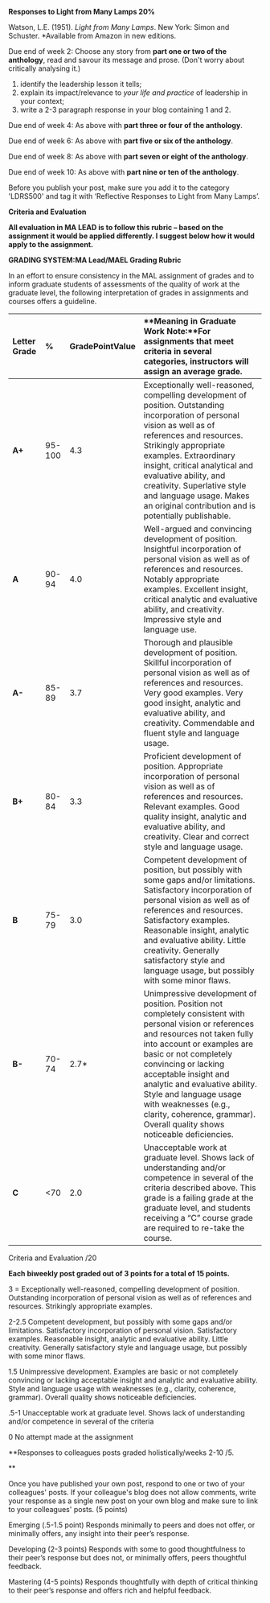 **Responses to Light from Many Lamps 20%**

Watson, L.E. \(1951\). _Light from Many Lamps_. New York: Simon and Schuster. \*Available from Amazon in new editions.

Due end of week 2: Choose any story from **part one or two of the anthology**, read and savour its message and prose. \(Don't worry about critically analysing it.\)

1. identify the leadership lesson it tells;
2. explain its impact/relevance to _your life and practice_ of leadership in your context;
3. write a 2-3 paragraph response in your blog containing 1 and 2.

Due end of week 4: As above with **part three or four of the anthology**.

Due end of week 6: As above with  **part five or six of the anthology**.

Due end of week 8: As above with **part seven or eight of the anthology**.

Due end of week 10: As above with **part nine or ten of the anthology**.

Before you publish your post, make sure you add it to the category 'LDRS500' and tag it with ‘Reflective Responses to Light from Many Lamps’.

**Criteria and Evaluation**

**All evaluation in MA LEAD is to follow this rubric – based on the assignment it would be applied differently. I suggest below how it would apply to the assignment.**

**GRADING SYSTEM:MA Lead/MAEL Grading Rubric**

In an effort to ensure consistency in the MAL assignment of grades and to inform graduate students of assessments of the quality of work at the graduate level, the following interpretation of grades in assignments and courses offers a guideline.

| **Letter Grade** | **%** | **GradePointValue** | **Meaning in Graduate Work Note:**For assignments that meet criteria in several categories, instructors will assign an average grade. |
| :--- | :--- | :--- | :--- |
| **A+** | 95-100 | 4.3 | Exceptionally well-reasoned, compelling development of position. Outstanding incorporation of personal vision as well as of references and resources. Strikingly appropriate examples. Extraordinary insight, critical analytical and evaluative ability, and creativity. Superlative style and language usage. Makes an original contribution and is potentially publishable. |
| **A** | 90-94 | 4.0 | Well-argued and convincing development of position. Insightful incorporation of personal vision as well as of references and resources. Notably appropriate examples. Excellent insight, critical analytic and evaluative ability, and creativity. Impressive style and language use. |
| **A-** | 85-89 | 3.7 | Thorough and plausible development of position. Skillful incorporation of personal vision as well as of references and resources. Very good examples. Very good insight, analytic and evaluative ability, and creativity. Commendable and fluent style and language usage. |
| **B+** | 80-84 | 3.3 | Proficient development of position. Appropriate incorporation of personal vision as well as of references and resources. Relevant examples. Good quality insight, analytic and evaluative ability, and creativity. Clear and correct style and language usage. |
| **B** | 75-79 | 3.0 | Competent development of position, but possibly with some gaps and/or limitations. Satisfactory incorporation of personal vision as well as of references and resources. Satisfactory examples. Reasonable insight, analytic and evaluative ability. Little creativity. Generally satisfactory style and language usage, but possibly with some minor flaws. |
| **B-** | 70-74 | 2.7\* | Unimpressive development of position. Position not completely consistent with personal vision or references and resources not taken fully into account or examples are basic or not completely convincing or lacking acceptable insight and analytic and evaluative ability. Style and language usage with weaknesses \(e.g., clarity, coherence, grammar\). Overall quality shows noticeable deficiencies. |
| **C** | &lt;70 | 2.0 | Unacceptable work at graduate level. Shows lack of understanding and/or competence in several of the criteria described above. This grade is a failing grade at the graduate level, and students receiving a “C” course grade are required to re-take the course. |

Criteria and Evaluation /20

**Each biweekly post graded out of 3 points for a total of 15 points.**

3 = Exceptionally well-reasoned, compelling development of position. Outstanding incorporation of personal vision as well as of references and resources. Strikingly appropriate examples.

2-2.5 Competent development, but possibly with some gaps and/or limitations. Satisfactory incorporation of personal vision. Satisfactory examples. Reasonable insight, analytic and evaluative ability. Little creativity. Generally satisfactory style and language usage, but possibly with some minor flaws.

1.5 Unimpressive development. Examples are basic or not completely convincing or lacking acceptable insight and analytic and evaluative ability. Style and language usage with weaknesses \(e.g., clarity, coherence, grammar\). Overall quality shows noticeable deficiencies.

.5-1 Unacceptable work at graduate level. Shows lack of understanding and/or competence in several of the criteria

0 No attempt made at the assignment

\*\*Responses to colleagues posts graded holistically/weeks 2-10 /5.

\*\*

Once you have published your own post, respond to one or two of your colleagues' posts. If your colleague's blog does not allow comments, write your response as a single new post on your own blog and make sure to link to your colleagues' posts. \(5 points\)

Emerging \(.5-1.5 point\) Responds minimally to peers and does not offer, or minimally offers, any insight into their peer’s response.

Developing \(2-3 points\) Responds with some to good thoughtfulness to their peer’s response but does not, or minimally offers, peers thoughtful feedback.

Mastering \(4-5 points\) Responds thoughtfully with depth of critical thinking to their peer’s response and offers rich and helpful feedback.

